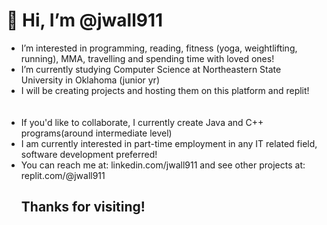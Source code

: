 <h1> 👋 Hi, I’m @jwall911</h1>
<ul>
  <li> I’m interested in programming, reading, fitness (yoga, weightlifting, running), MMA, travelling and spending time with loved ones!</li>
  
<li> I’m currently studying Computer Science at Northeastern State University in Oklahoma (junior yr)</li>
  
  <li> I will be creating projects and hosting them on this platform and replit!</li>
  <br /> <br />
  <li> If you'd like to collaborate, I currently create Java and C++ programs(around intermediate level)</li>
  
  <li> I am currently interested in part-time employment in any IT related field, software development preferred!</li>
  
  <li> You can reach me at: linkedin.com/jwall911 and see other projects at: replit.com/@jwall911</li>
  <h2> Thanks for visiting! </h2>
  </ul>
<!---
jwall911/jwall911 is a ✨ special ✨ repository because its `README.md` (this file) appears on your GitHub profile.
You can click the Preview link to take a look at your changes.
--->
